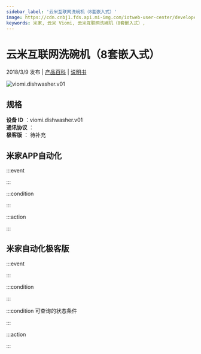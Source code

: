 ```yaml
---
sidebar_label: '云米互联网洗碗机（8套嵌入式）'
image: https://cdn.cnbj1.fds.api.mi-img.com/iotweb-user-center/developer_1679069106056arLljPsa.png?GalaxyAccessKeyId=AKVGLQWBOVIRQ3XLEW&Expires=9223372036854775807&Signature=BiI9BMHHlLKF2imX5/MySamRzeQ=
keywords: 米家, 云米 Viomi, 云米互联网洗碗机（8套嵌入式）, 
---
```

# 云米互联网洗碗机（8套嵌入式）

2018/3/9 发布 | [产品百科](https://home.mi.com/webapp/content/baike/product/index.html?model=viomi.dishwasher.v01/) | [说明书](https://home.mi.com/views/introduction.html?model=viomi.dishwasher.v01&region=cn)

![viomi.dishwasher.v01](https://cdn.cnbj1.fds.api.mi-img.com/iotweb-user-center/developer_1679069106056arLljPsa.png?GalaxyAccessKeyId=AKVGLQWBOVIRQ3XLEW&Expires=9223372036854775807&Signature=BiI9BMHHlLKF2imX5/MySamRzeQ=)

## 规格  
> 
**设备 ID** ：viomi.dishwasher.v01  
**通讯协议** ：  
**极客版**  ： 待补充 


## 米家APP自动化  

:::event  

:::

:::condition  

:::

:::action   

:::

## 米家自动化极客版  

:::event  

:::

:::condition  

:::

:::condition 可查询的状态条件  

:::

:::action  

:::

        
